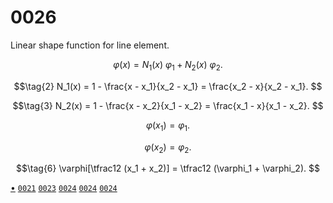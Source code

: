 # 0026
Linear shape function for line element.

$$\tag{1}
\varphi(x) = N_1(x) \ \varphi_1 + N_2(x) \ \varphi_2.
$$

$$\tag{2}
N_1(x) = 1 - \frac{x - x_1}{x_2 - x_1} = \frac{x_2 - x}{x_2 - x_1}.
$$

$$\tag{3}
N_2(x) = 1 - \frac{x - x_2}{x_1 - x_2} = \frac{x_1 - x}{x_1 - x_2}.
$$

$$\tag{4}
\varphi(x_1) = \varphi_1.
$$

$$\tag{5}
\varphi(x_2) = \varphi_2.
$$

$$\tag{6}
\varphi[\tfrac12 (x_1 + x_2)] = \tfrac12 (\varphi_1 + \varphi_2).
$$


[&bull;](README.md)
[`0021`](../00/21.md)
[`0023`](../00/23.md)
[`0024`](../00/24.md)
[`0024`](../00/25.md)
[`0024`](../00/26.md)
